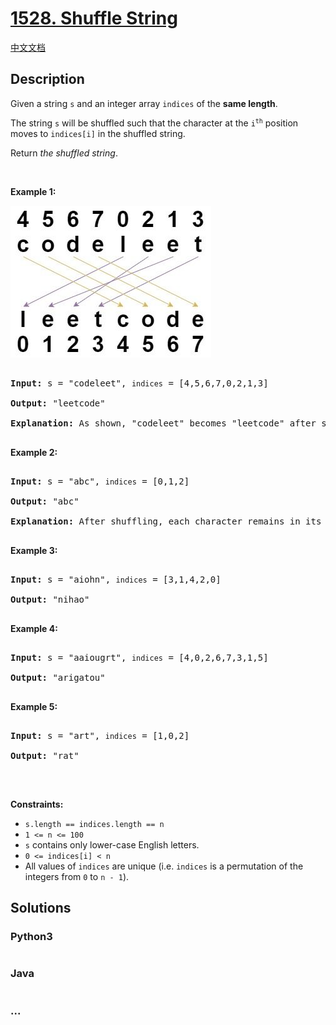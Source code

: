 # [1528. Shuffle String](https://leetcode.com/problems/shuffle-string)

[中文文档](/solution/1500-1599/1528.Shuffle%20String/README.md)

## Description

<p>Given a string <code>s</code>&nbsp;and an integer array <code>indices</code> of the <strong>same length</strong>.</p>



<p>The string <code>s</code> will be shuffled such that the character at the <code>i<sup>th</sup></code> position moves to&nbsp;<code>indices[i]</code> in the shuffled string.</p>



<p>Return <em>the shuffled string</em>.</p>



<p>&nbsp;</p>

<p><strong>Example 1:</strong></p>

<img alt="" src="/solution/1500-1599/1528.Shuffle String/images/q1.jpg" style="width: 321px; height: 243px;" />

<pre>

<strong>Input:</strong> s = &quot;codeleet&quot;, <code>indices</code> = [4,5,6,7,0,2,1,3]

<strong>Output:</strong> &quot;leetcode&quot;

<strong>Explanation:</strong> As shown, &quot;codeleet&quot; becomes &quot;leetcode&quot; after shuffling.

</pre>



<p><strong>Example 2:</strong></p>



<pre>

<strong>Input:</strong> s = &quot;abc&quot;, <code>indices</code> = [0,1,2]

<strong>Output:</strong> &quot;abc&quot;

<strong>Explanation:</strong> After shuffling, each character remains in its position.

</pre>



<p><strong>Example 3:</strong></p>



<pre>

<strong>Input:</strong> s = &quot;aiohn&quot;, <code>indices</code> = [3,1,4,2,0]

<strong>Output:</strong> &quot;nihao&quot;

</pre>



<p><strong>Example 4:</strong></p>



<pre>

<strong>Input:</strong> s = &quot;aaiougrt&quot;, <code>indices</code> = [4,0,2,6,7,3,1,5]

<strong>Output:</strong> &quot;arigatou&quot;

</pre>



<p><strong>Example 5:</strong></p>



<pre>

<strong>Input:</strong> s = &quot;art&quot;, <code>indices</code> = [1,0,2]

<strong>Output:</strong> &quot;rat&quot;

</pre>



<p>&nbsp;</p>

<p><strong>Constraints:</strong></p>



<ul>
	<li><code>s.length == indices.length == n</code></li>
	<li><code>1 &lt;= n &lt;= 100</code></li>
	<li><code>s</code> contains only lower-case English letters.</li>
	<li><code>0 &lt;= indices[i] &lt;&nbsp;n</code></li>
	<li>All values of <code>indices</code> are unique (i.e. <code>indices</code> is a permutation of the integers from <code>0</code> to <code>n - 1</code>).</li>
</ul>

## Solutions

<!-- tabs:start -->

### **Python3**

```python

```

### **Java**

```java

```

### **...**

```

```

<!-- tabs:end -->
